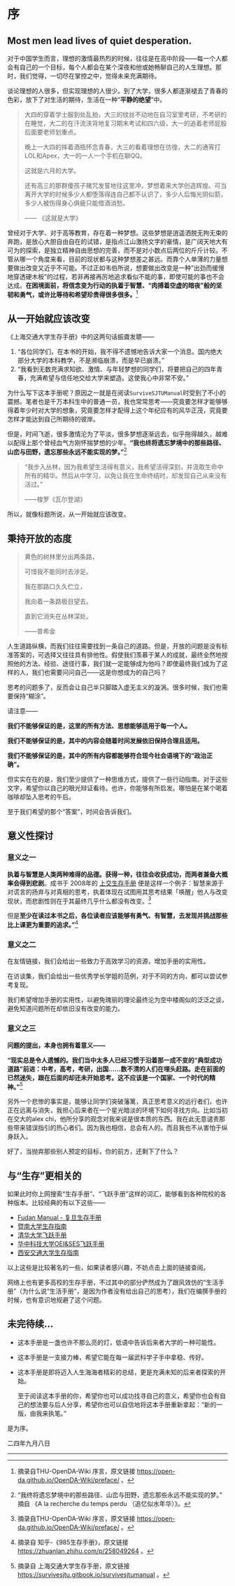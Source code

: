 # 序

## Most men lead lives of quiet desperation.

对于中国学生而言，理想的激情最热烈的时候，往往是在高中阶段——每一个人都会有自己的一个目标，每个人都会在某个深夜和他或她畅聊自己的人生理想。那时，我们觉得，一切尽在掌控之中，觉得未来充满期待。

谈论理想的人很多，但实现理想的人很少。到了大学，很多人都逐渐褪去了青春的色彩，放下了对生活的期待，生活在一种“**平静的绝望**”中。

> 大四的穿着学士服到处乱拍，大三的纹丝不动地在自习室里考研，不考研的在睡觉，大二的在汗流浃背地复习期末考试和四六级，大一的追着老师屁股后面要老师划重点。
>
> 晚上一大四的摔着酒瓶怀念青春，大三的看着理想在彷徨，大二的通宵打LOL和Apex，大一的一人一个手机在聊QQ。
>
> 这就是六月的大学。
>
> 还有高三的那群傻孩子赌咒发誓地往这里冲，梦想着来大学创造辉煌。可当离开大学的时候多少人都堕落得连自己都不认识了，多少人后悔光阴似箭，多少人被伤得身心俱疲只能借酒消愁。
>
> —— 《这就是大学》

曾经对于大学、对于高等教育，存在着一种梦想。这些梦想是逍遥洒脱无拘无束的奔跑，是放心大胆自由自在的试错，是指点江山激扬文字的豪情，是广阔天地大有可为的探索，是独立精神自由思想的完善，而不是对小数点后两位的斤斤计较。不管从哪一个角度来看，目前的现状都与这种梦想差之甚远。而靠个人单薄的力量想要做出改变又近乎不可能。不过正如韦伯所说，想要做出改变是一种“出劲而缓慢地穿透硬木板”的过程，若非再接再厉地追求看似不能的事，即使可能的事也不会达成。**在困境面前，将信念变为行动的执着于智慧、“肉搏着空虚的暗夜”般的坚韧和勇气，或许比等待和希望珍贵得很多很多。**[^1]



## 从一开始就应该改变

《上海交通大学生存手册》中的这两句话振聋发聩——

1. “各位同学们，在本书的开始，我不得不遗憾地告诉大家一个消息。国内绝大部分大学的本科教学，不是濒临崩溃，而是早已崩溃。”
2. “我看到无数充满求知欲、激情、与年轻梦想的同学们，将要把自己的四年青春，充满希望与信任地交给大学来塑造。这使我心中非常不安。”

为什么写下这本手册呢？原因之一就是在阅读`SurviveSJTUManual`时受到了不小的震撼。笔者也是千万本科生中的普通一员，我也常常思考——究竟要怎样才能够够得着年少时对大学的想象，究竟要怎样才配得上这个年纪应有的风华正茂，究竟要怎样才能达到自己所期待的彼岸。

但是，时间飞逝，很多激情沦为了平淡，很多梦想逐渐远去，似乎拖得越久，越难以配得上那个曾经血气方刚怀揣梦想的少年。**“我也终将遗忘梦境中的那些路径、山峦与田野，遗忘那些永远不能实现的梦。”**[^2]

> “我步入丛林，因为我希望生活得有意义，我希望活得深刻，并汲取生命中所有的精华。然后从中学习，以免让我在生命终结时，却发现自己从来没有活过。”
>
> ——梭罗《瓦尔登湖》

所以，就像标题所说，从一开始就应该改变。



## 秉持开放的态度

> 黄色的树林里分出两条路，
>
> 可惜我不能同时去涉足。
>
> 我在那路口久久伫立，
>
> 我向着一条路极目望去。
>
> 直到它消失在丛林深处。
>
> ——普希金

人生道路纵横，而我们往往需要找到一条自己的道路。但是，开放的问题是没有标准答案的，可选择又往往具有排他性。假使我们羡慕于某人的成就，最终全然地按照他的方法、经验、途径行事，我们就一定能够成为他吗？即使最终我们成为了这样的人，我们也需要问问自己——这是你想成为的自己吗？

思考的问题多了，反而会让自己半只脚踏入虚无主义的漩涡。很多时候，我们也需要保持“糊涂”。



请注意——

**我们不能够保证的是，这里的所有方法、思想能够适用于每一个人。**

**我们不能够保证的是，其中的内容会随着时间发展依旧保持合理且适用。**

**我们不能够保证的是，其中的所有内容都能够符合现今社会语境下的“政治正确”。**



但实实在在的是，我们至少提供了一种思维方式，提供了一些行动指南。对于这些文字，希望你以自己的眼光辩证看待。也许，你能够有所启发。哪怕是在某个喝着咖啡却坠入思考的午后。

至于我们希望的那个“答案”，时间会告诉我们。



## 意义性探讨

### 意义之一

**执着与智慧是人类两种难得的品德。获得一种，往往会收获成功，而两者兼备大概率会得到悲剧**。成书于 2008年的 [上交生存手册](https://link.zhihu.com/?target=http%3A//www.houxiaodi.com/assets/misc/manual.pdf) 便是这样一个例子：智慧来源于对谎言的扬弃与对真相的思考，执着体现在试图用其思考结果「唤醒」他人与改变现状，而悲剧性则在于其最终几乎什么都没有改变。[^3]

但是**至少在读过本书之后，各位读者应该能够有勇气、有智慧，去发现并挑战那些比上课更为重要的追求。”**[^4]

### 意义之二

在友情链接，我们会给出一些致力于高效学习的资源，增加手册的实用性。

在访谈集，我们会给出一些优秀学长学姐的范例，对于不同的方向，都可以尝试参考复现。

我们希望增加手册的实用性，以避免瑰丽的理论最终沦为空中楼阁似的泛泛之谈，避免知道问题所在却依旧没有改变的能力。

### 意义之三

**问题的提出，本身也拥有着意义——**

**“现实总是令人遗憾的。我们当中太多人已经习惯于沿着那一成不变的“典型成功道路”前进：中考，高考，考研，出国......数不清的人们在埋头赶路。走在前面的已然迷失，跟在后面的却还未开始思考。这不应该是一个国家、一个时代的精神。”**[^5]

另外一个悲惨的事实是，能够让同学们突破藩篱，真正思考意义的远行者们，也许正在远离与消失，我担心后来者在一个星光暗淡的环境下如何寻找方向。比如当初在交大的alex chi，他所分享的观念对我来说是很本质的东西。我在此无意谴责那些带来错误指引的热心者们。因为我也相信，总会有人的。而且我也不从害怕于纵身跃入。

好了，当抛弃那些别人预定的目标，你的前方，还剩下了什么？



## 与“生存”更相关的

如果此时你上网搜索“生存手册”、“飞跃手册”这样的词汇，能够看到各种院校的各种版本。比较经典的有以下这些——

- [Fudan Manual - 复旦生存手册](https://fudanmanual.github.io/FudanManual/Intro/)
- [暨南大学生存指南](https://jnu.shuhui.li/)
- [清华大学飞跃手册](https://feiyue.online/)
- [华中科技大学OEI&SES飞跃手册](https://hust-feiyue.github.io/)
- [西安交通大学生存指南](https://djm-xjtu.github.io/XJTU-Survival-Manual/)

以上这些是比较著名的一些，如果读者感兴趣，不妨点击上面的链接查阅。

网络上也有更多高校的生存手册，不过其中的部分俨然成为了跟风效仿的“生活手册”（为什么说“生活手册”，是因为作者没有给出自己的思考），我们在编撰手册的时候，也有意识地规避了这个问题。



## 未完待续...

- 这本手册是一盏也许不那么亮的灯，低语中告诉后来者大学的一种可能性。

- 这本手册是一支接力棒，希望它能在每一届武科学子手中拿稳、传好。

- 这本手册是即将迈入人生海海者精彩的总结，更是充满未知的后来者探索的开始。

  至于阅读这本手册的你，希望你也可以成功找寻自己的意义，希望你也会有自己的想法要与后人分享，希望你也可以自信地将这本手册重新拿起：“新的一版，由我来执笔。”

是为序。

二四年九月八日

---



[^1]: 摘录自THU-OpenDA-Wiki 序言，原文链接 https://open-da.github.io/OpenDA-Wiki/preface/ 。
[^2]: “我终将遗忘梦境中的那些路径、山峦与田野，遗忘那些永远不能实现的梦。” 摘自 《A la recherche du temps perdu （追忆似水年华）》。
[^3]: 摘录自THU-OpenDA-Wiki 序言，原文链接 https://open-da.github.io/OpenDA-Wiki/preface/ 。
[^4]:摘录自 知乎-《985生存手册》，原文链接 https://zhuanlan.zhihu.com/p/258049264 。
[^5]:摘录自 上海交通大学生存手册，原文链接 https://survivesjtu.gitbook.io/survivesjtumanual 。

